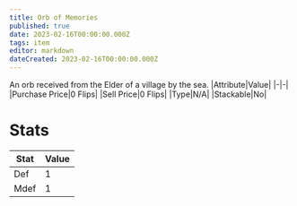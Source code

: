 ```yaml
---
title: Orb of Memories
published: true
date: 2023-02-16T00:00:00.000Z
tags: item
editor: markdown
dateCreated: 2023-02-16T00:00:00.000Z
---
```


An orb received from the Elder of a village by the sea.
|Attribute|Value|
|-|-|
|Purchase Price|0 Flips|
|Sell Price|0 Flips|
|Type|N/A|
|Stackable|No|

# Stats
|Stat|Value|
|-|-|
|Def|1|
|Mdef|1|
